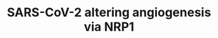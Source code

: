 ---
annotations:
- id: PW:0000013
  parent: disease pathway
  type: Pathway Ontology
  value: disease pathway
- id: DOID:2945
  parent: disease by infectious agent
  type: Disease Ontology
  value: severe acute respiratory syndrome
- id: DOID:0080600
  parent: disease by infectious agent
  type: Disease Ontology
  value: COVID-19
authors:
- SVossen
- Fehrhart
- Lenaszabo
- Eweitz
communities:
- COVID19
description: Mechanism of how the SARS-cov-2 virus is involved in altering angiogenesis
  and how NRP1 might play a role as an entry factor for the virus.
last-edited: 2021-06-03
organisms:
- Homo sapiens
redirect_from:
- /index.php/Pathway:WP5065
- /instance/WP5065
revision: null
schema-jsonld:
- '@context': https://schema.org/
  '@id': https://wikipathways.github.io/pathways/WP5065.html
  '@type': Dataset
  creator:
    '@type': Organization
    name: WikiPathways
  description: Mechanism of how the SARS-cov-2 virus is involved in altering angiogenesis
    and how NRP1 might play a role as an entry factor for the virus.
  keywords:
  - ACE2
  - Angiogenesis
  - FURIN
  - KDR
  - Membrane fusion
  - NRP1
  - S1
  - S2
  - Surface glycoprotein S
  - VEGFA
  license: CC0
  name: SARS-CoV-2 altering angiogenesis via NRP1
seo: CreativeWork
title: SARS-CoV-2 altering angiogenesis via NRP1
wpid: WP5065
---